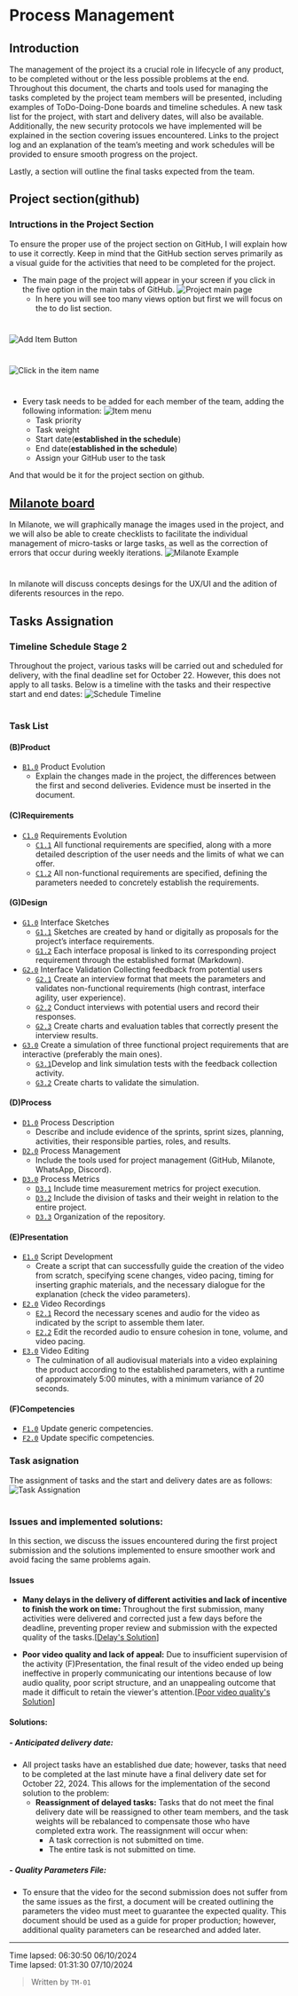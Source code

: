 # Process Management
## Introduction
The management of the project its a crucial role in lifecycle of any product, to be completed without or the less possible problems at the end. Throughout this document, 
the charts and tools used for managing the tasks completed by the project team members will be presented, including examples of ToDo-Doing-Done boards and timeline schedules.
A new task list for the project, with start and delivery dates, will also be available. 
Additionally, the new security protocols we have implemented will be explained in the section covering issues encountered. 
Links to the project log and an explanation of the team’s meeting and work schedules will be provided to ensure smooth progress on the project.

Lastly, a section will outline the final tasks expected from the team.

## Project section(github)
### Intructions in the Project Section
To ensure the proper use of the project section on GitHub, 
I will explain how to use it correctly. 
Keep in mind that the GitHub section serves primarily as a visual guide for the activities that need to be completed for the project.

- The main page of the project will appear in your screen if you click in the five option in the main tabs of GitHub.
![Project main page](https://github.com/Ozia112/Team-2-FSE-repo/blob/TM-01-Branch/assets/Stage2/(D)Process/main_page_github_project.png "This is what the main page of the project section looks like")
  - In here you will see too many views option but first we will focus on the to do list section.
#
![Add Item Button](https://github.com/Ozia112/Team-2-FSE-repo/blob/TM-01-Branch/assets/Stage2/(D)Process/main_page_github_project(add_item).png "In this button you will create a task")
#
![Click in the item name](https://github.com/Ozia112/Team-2-FSE-repo/blob/TM-01-Branch/assets/Stage2/(D)Process/main_page_github_project(click_item).png "Click in the name of the item")
#
- Every task needs to be added for each member of the team, adding the following information:
![Item menu](https://github.com/Ozia112/Team-2-FSE-repo/blob/TM-01-Branch/assets/Stage2/(D)Process/main_page_github_project(menu_item).png "This is the item menu and there shows the fields information that need to be filled")
  - Task priority
  - Task weight
  - Start date(**established in the schedule**)
  - End date(**established in the schedule**)
  - Assign your GitHub user to the task

And that would be it for the project section on github.
## [Milanote board][Milanote]
In Milanote, we will graphically manage the images used in the project, 
and we will also be able to create checklists to facilitate the individual management of micro-tasks or large tasks, 
as well as the correction of errors that occur during weekly iterations.
![Milanote Example](https://github.com/Ozia112/Team-2-FSE-repo/blob/TM-01-Branch/assets/Stage2/(D)Process/milanote_example.png "This is an example of use of milanote")
#
In milanote will discuss concepts desings for the UX/UI and the adition of diferents resources in the repo.

## Tasks Assignation
### Timeline Schedule Stage 2
Throughout the project, various tasks will be carried out and scheduled for delivery, with the final deadline set for October 22. However, this does not apply to all 
tasks. Below is a timeline with the tasks and their respective start and end dates:
![Schedule Timeline](https://github.com/Ozia112/Team-2-FSE-repo/blob/TM-01-Branch/assets/Stage2/(D)Process/Schedule_stage_2.png "This is the schedule programmed ofr the next month")
#
### Task List
#### (B)Product
- [``B1.0``](## "TM-06") Product Evolution
  - Explain the changes made in the project, the differences between the first and second deliveries. Evidence must be inserted in the document.
#### (C)Requirements
- [``C1.0``](## "TM-03,TM-02") Requirements Evolution
  - [``C1.1``](## "TM-03") All functional requirements are specified, along with a more detailed description of the user needs and the limits of what we can offer.
  - [``C1.2``](## "TM-02") All non-functional requirements are specified, defining the parameters needed to concretely establish the requirements.
#### (G)Design
- [``G1.0``](## "TM-02, TM-06") Interface Sketches
  - [``G1.1``](## "TM-02") Sketches are created by hand or digitally as proposals for the project’s interface requirements.
  - [``G1.2``](## "TM-06") Each interface proposal is linked to its corresponding project requirement through the established format (Markdown).
- [``G2.0``](## "TM-04, TM-07, TM-06") Interface Validation
   Collecting feedback from potential users
  - [``G2.1``](## "TM-04") Create an interview format that meets the parameters and validates non-functional requirements (high contrast, interface agility, user experience).
  - [``G2.2``](## "TM-04, TM-06") Conduct interviews with potential users and record their responses.
  - [``G2.3``](## "TM-07") Create charts and evaluation tables that correctly present the interview results.
- [``G3.0``](## "TM-02, TM-05") Create a simulation of three functional project requirements that are interactive (preferably the main ones).
  - [``G3.1``](## "TM-07")Develop and link simulation tests with the feedback collection activity.
  - [``G3.2``](## "TM-07") Create charts to validate the simulation.
#### (D)Process
- [``D1.0``](## "TM-01, TM-06") Process Description
  - Describe and include evidence of the sprints, sprint sizes, planning, activities, their responsible parties, roles, and results.
- [``D2.0``](## "TM-01, TM-06") Process Management
  - Include the tools used for project management (GitHub, Milanote, WhatsApp, Discord).
- [``D3.0``](## "TM-01, TM-07") Process Metrics
  - [``D3.1``](## "TM-01, TM-07") Include time measurement metrics for project execution.
  - [``D3.2``](## "TM-01") Include the division of tasks and their weight in relation to the entire project.
  - [``D3.3``](## "TM-01") Organization of the repository.
#### (E)Presentation
- [``E1.0``](## "TM-04, TM-03") Script Development
  - Create a script that can successfully guide the creation of the video from scratch, specifying scene changes, video pacing, timing for inserting graphic materials, and the necessary dialogue for the explanation (check the video parameters).
- [``E2.0``](## "TM-03, TM-04, TM-05") Video Recordings
  - [``E2.1``](## "TM-04, TM-05") Record the necessary scenes and audio for the video as indicated by the script to assemble them later.
  - [``E2.2``](## "TM-03") Edit the recorded audio to ensure cohesion in tone, volume, and video pacing.
- [``E3.0``](## "TM-05") Video Editing
  - The culmination of all audiovisual materials into a video explaining the product according to the established parameters, with a runtime of approximately 5:00 minutes, with a minimum variance of 20 seconds.
#### (F)Competencies
- [``F1.0``](## "TM-05") Update generic competencies.
- [``F2.0``](## "TM-05") Update specific competencies.
### Task asignation
The assignment of tasks and the start and delivery dates are as follows:
![Task Assignation](https://github.com/Ozia112/Team-2-FSE-repo/blob/TM-01-Branch/assets/Stage2/(D)Process/Task_assignation.png "This is the task assignation by now")
#

### Issues and implemented solutions:
In this section, we discuss the issues encountered during the first project submission and the solutions implemented to ensure smoother work and avoid facing the same problems again.

#### Issues
- **Many delays in the delivery of different activities and lack of incentive to finish the work on time:** Throughout the first submission, many activities were delivered and corrected just a few days before the deadline, preventing proper review and submission with the expected quality of the tasks.[[Delay's Solution]]

- **Poor video quality and lack of appeal:** Due to insufficient supervision of the activity (F)Presentation, the final result of the video ended up being ineffective in properly communicating our intentions because of low audio quality, poor script structure, and an unappealing outcome that made it difficult to retain the viewer's attention.[[Poor video quality's Solution]]

#### Solutions:
##### - **Anticipated delivery date:** 
- All project tasks have an established due date; however, tasks that need to be completed at the last minute have a final delivery date set for October 22, 2024. This allows for the implementation of the second solution to the problem:
   - **Reassignment of delayed tasks:** Tasks that do not meet the final delivery date will be reassigned to other team members, and the task weights will be rebalanced to compensate those who have completed extra work. The reassignment will occur when:
       - A task correction is not submitted on time.
       - The entire task is not submitted on time.

##### - **Quality Parameters File:** 
   - To ensure that the video for the second submission does not suffer from the same issues as the first, a document will be created outlining the parameters the video must meet to guarantee the expected quality. This document should be used as a guide for proper production; however, additional quality parameters can be researched and added later.
---
Time lapsed: 06:30:50 06/10/2024  
Time lapsed: 01:31:30 07/10/2024
> Written by ``TM-01``
 

[Milanote]: https://app.milanote.com/1SXBZT182JDI7a/stage-2?p=TaWzHE9JOuG
[Delay's Solution]: https://github.com/Ozia112/Team-2-FSE-repo/blob/TM-01-Branch/(D)Process/Process-management.md#--anticipated-delivery-date
[Poor video quality's Solution]: https://github.com/Ozia112/Team-2-FSE-repo/blob/TM-01-Branch/(D)Process/Process-management.md#--quality-parameters-file
